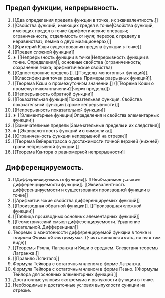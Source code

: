 ## Предел функции, непрерывность. 
1. [[Два определения предела функции в точке, их эквивалентность.]]
2. [[Свойства функций, имеющих предел в точке|Свойства функций, имеющих предел в точке (арифметические операции; ограниченность; отделимость от нуля; переход к пределу в неравенствах; лемма о двух милиционерах)]]
3. [[Критерий Коши существования предела функции в точке]]
4. [[Предел сложной функции]]
5. ∗ [[Непрерывность функции в точке|Непрерывность функции в точке. Определения]], основные свойства (ограниченность; сохранение знака; арифметические свойства)
6. [[Односторонние пределы]]. [[Пределы монотонных функций]]. [[Классификация точек разрыва. Примеры разрывных функций]]. 
7. [[Теорема Коши о промежуточном значении.]] ([[Теорема Коши о промежуточном значении2|через пределы]])
8. [[Непрерывность обратной функции]]
9. [[Показательная функция|Показательная функция. Свойства показательной функции (кроме непрерывности)]] 
10. [[Непрерывность показательной функции]]
11. ∗ [[Элементарные функции|Определения и свойства элементарных функций]]
12. [[Замечательные пределы|Замечательные пределы и их следствия]]
13. ∗ [[Эквивалентность функций и o символика]] 
14. [[Ограниченность функции непрерывной на отрезке]]
15. [[Теорема Вейерштрасса о достижимости точной верхней (нижней) грани непрерывной функции.]]
16. [[Теорема Кантора о равномерной непрерывности]]
## Дифференцируемость. 
1. [[Дифференцируемость функции]]. [[Необходимое условие дифференцируемости функции]]. [[Эквивалентность дифференцируемости и существования производной функции в точке]]
2. [[Арифметические свойства дифференцируемых функций]]
3. [[Производная обратной функции]]. [[Производная сложной функции]]
4. [[Таблица производных основных элементарных функций]]
5. [[Геометрический смысл дифференцируемости. Уравнение касательной. Дифференциал]]
6. Теоремы о монотонности дифференцируемой функции в точке и теорема Ферма об экстремумах. ((часть конспекта есть, но не в том виде))
7. [[Теоремы Ролля, Лагранжа и Коши о среднем. Следствия теоремы Лагранжа.]]
8. [[Правило Лопиталя]]
9. Формула Тейлора с остаточным членом в форме Лагранжа. 
10. Формула Тейлора с остаточным членом в форме Пеано. [[Формулы Тейлора для основных элементарных функций ]]
11. Достаточные условия экстремума и выпуклости функции в точке. 
12. Необходимые и достаточные условия выпуклости функции на отрезке.
